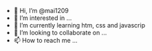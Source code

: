 - 👋 Hi, I’m @mai1209
- 👀 I’m interested in ...
- 🌱 I’m currently learning  htm, css and javascrip
- 💞️ I’m looking to collaborate on ...
- 📫 How to reach me ...

<!---
mai1209/mai1209 is a ✨ special ✨ repository because its `README.md` (this file) appears on your GitHub profile.
You can click the Preview link to take a look at your changes.
--->
